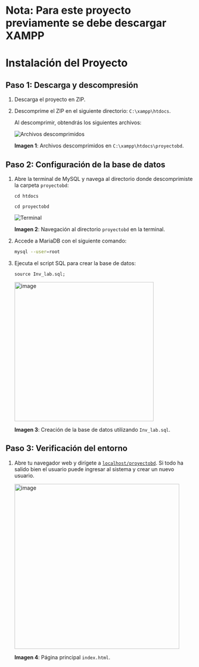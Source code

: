 # Nota: Para este proyecto previamente se debe descargar XAMPP

# Instalación del Proyecto

## Paso 1: Descarga y descompresión

1. Descarga el proyecto en ZIP.
2. Descomprime el ZIP en el siguiente directorio: `C:\xampp\htdocs`.
   
   Al descomprimir, obtendrás los siguientes archivos:
   
   ![Archivos descomprimidos](https://github.com/user-attachments/assets/e4f587a2-aac9-4fe9-abe6-054283928cd8)
   
   **Imagen 1**: Archivos descomprimidos en `C:\xampp\htdocs\proyectobd`.

## Paso 2: Configuración de la base de datos

1. Abre la terminal de MySQL y navega al directorio donde descomprimiste la carpeta `proyectobd`:
   
   ```
   cd htdocs
   ```
   ```
   cd proyectobd
   ```

   ![Terminal](https://github.com/user-attachments/assets/abb55d64-9450-4c4b-9b59-e3dfbc893356)

   **Imagen 2**: Navegación al directorio `proyectobd` en la terminal.

2. Accede a MariaDB con el siguiente comando:

   ```bash
   mysql --user=root

3. Ejecuta el script SQL para crear la base de datos:

   ```
   source Inv_lab.sql;
   ```
  
   <img width="373" alt="image" src="https://github.com/user-attachments/assets/6618f891-f7fb-47b7-bab9-b3823f1c631e">

   **Imagen 3**: Creación de la base de datos utilizando `Inv_lab.sql`.

## Paso 3: Verificación del entorno

1. Abre tu navegador web y dirígete a <a href="https://localhost/proyectobd">`localhost/proyectobd`</a>.
   Si todo ha salido bien el usuario puede ingresar al sistema y crear un nuevo usuario.

   <img width="442" alt="image" src="https://github.com/user-attachments/assets/4836a362-5640-4772-8c9b-d45f68b74d23">

   **Imagen 4**: Página principal `index.html`.



